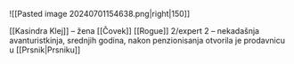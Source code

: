 ![[Pasted image 20240701154638.png|right|150]]

[[Kasindra Klej]] – žena [[Čovek]] [[Rogue]] 2/expert 2 – nekadašnja avanturistkinja, srednjih godina, nakon penzionisanja otvorila je prodavnicu u [[Prsnik|Prsniku]]
